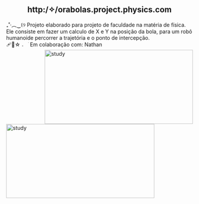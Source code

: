 <div align = "middle"> <H2> http:/✧/orabolas.project.physics.com </H2> </div> 
 ₊˚‧︵‿꒰୨ Projeto elaborado para projeto de faculdade na matéria de física. Ele consiste em fazer um calculo de X e Y na posição da bola, para um robô humanoide percorrer a trajetória e o ponto de intercepção. <br>
 🩹🍙☆  𝅄 ⠀ׂ  Em colaboração com: Nathan
<img align = "right" src="https://i.pinimg.com/originals/e5/bd/3a/e5bd3a2f2cf2f6f4dad0f531b92564be.gif" width="400" height = "200" alt="study">
<img align = "left" src="https://i.pinimg.com/originals/e5/a2/c8/e5a2c8244d96fdc4ec28b35920fd811d.gif" width="400" height = "200" alt="study">


